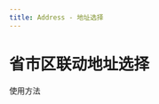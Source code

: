 ```yaml
---
title: Address - 地址选择
---
```

# 省市区联动地址选择

使用方法
<ClientOnly>
  <address-demos></address-demos>
</ClientOnly>